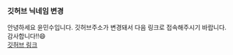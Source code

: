 ### 깃허브 닉네임 변경

안녕하세요 윤민수입니다. 깃허브주소가 변경돼서 다음 링크로 접속해주시기 바랍니다.  
감사합니다!!😄  
[깃허브 링크](https://github.com/herbi1411)

<!--
**jonggangplz/jonggangplz** is a ✨ _special_ ✨ repository because its `README.md` (this file) appears on your GitHub profile.

Here are some ideas to get you started:

- 🔭 I’m currently working on ...
- 🌱 I’m currently learning ...
- 👯 I’m looking to collaborate on ...
- 🤔 I’m looking for help with ...
- 💬 Ask me about ...
- 📫 How to reach me: ...
- 😄 Pronouns: ...
- ⚡ Fun fact: ...
-->
